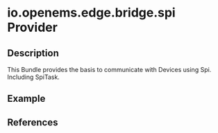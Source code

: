 # io.openems.edge.bridge.spi Provider

## Description

This Bundle provides the basis to communicate with Devices using Spi. Including SpiTask.


## Example

## References

